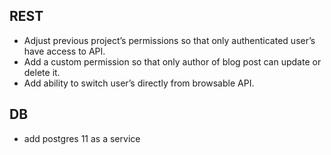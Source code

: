 ## REST
- Adjust previous  project’s permissions so that only authenticated user’s have access to API.
- Add a custom permission so that only author of blog post can update or delete it.
- Add ability to switch user’s directly from browsable API.

## DB
- add postgres 11 as a service
